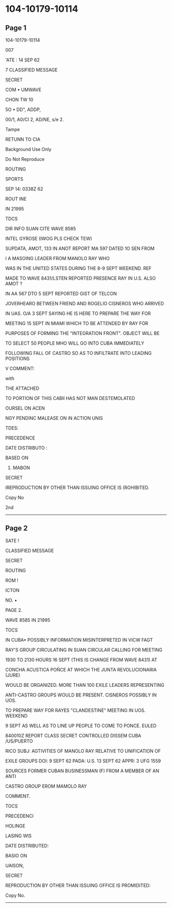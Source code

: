 # 104-10179-10114

## Page 1

104-10179-10114

007

'ATE : 14 SEP 62

7 CLASSIFIED MESSAGE

SECRET

COM • UMWAVE

CHON TW 10

5O • DD", ADDP,

00/1, A0/CI 2, AD/NE, s/e 2.

Tampe

RETUNN TO CIA

Background Use Only

Do Not Reproduce

ROUTING

SPORTS

SEP 14: 0338Z 62

ROUT INE

IN 21995

TDCS

DIR INFO SUAN CITE WAVE 8585

INTEL GYROSE (IWOG PLS CHECK TEW)

SUPDATA, AMOT, 133 IN ANOT REPORT MA 597 DATED 1O SEN FROM

I A MASOING LEADER FROM MANOLO RAY WHO

WAS IN THE UNITED STATES DURING THE 8-9 SEPT WEEKEND. REF

MADE TO WAVE 8431/LSTEN REPORTED PRESENCE RAY IN U.S. ALSO AMOT ?

IN AA 567 DTO 5 SEPT REPORTED GIST OF TELCON

JOVERHEARO BETWEEN FRIEND AND ROGELIO CISNEROS WHO ARRIVED

IN UAS. O/A 3 SEPT SAYING HE IS HERE TO PREPARE THE WAY FOR

MEETING 15 SEPT IN MIAMI WHICH TO BE ATTENDED BY RAY FOR

PURPOSES OF FORMING THE "INTEGRATION FRONT". OBJECT WILL BE

TO SELECT 50 PEOPLE MHO WILL GO INTO CUBA IMMEDIATELY

FOLLOWING FALL OF CASTRO SO AS TO INFILTRATE INTO LEADING POSITIONS

V COMMENT:

with

THE ATTACHED

TO PORTION OF THIS CABII HAS NOT MAN DESTEMOLATED

OURSEL ON ACEN

NGY PENDINC MALEASE ON iN ACTION UNIS

TDES:

PRECEDENCE

DATE DISTRIBUTO :

BASED ON

1. MABON

SECRET

IREPRODUCTION BY OTHER THAN ISSUING OFFICE IS (ROHIBITED.

Copy No

2nd

---

## Page 2

SATE !

CLASSIFIED MESSAGE

SECRET

ROUTING

ROM !

ICTON

NO. •

PAGE 2.

WAVE 8585 IN 21995

TOCS

IN CUBA• POSSIBLY INFORMATION MISINTERPRETED IN VICW FAGT

RAY'S GROUP CIRCULATING IN SUAN CIRCULAR CALLING FOR MEETING

1930 TO 2130 HOURS 16 SEPT (THIS IS CHANGE FROM WAVE 8431) AT

CONCHA ACUSTICA POÑCE AT WHICH THE JUNTA REVOLUCIONARIA (JURE)

WOULD BE ORGANIZED. MORE THAN 100 EXILE LEADERS REPRESENTING

ANTI-CASTRO GROUPS WOULD BE PRESENT. CISNEROS POSSIBLY IN UOS.

TO PREPARE WAY FOR RAYES "CLANDESTINE" MEETING IN UOS. WEEKEND

9 SEPT AS WELL AS TO LINE UP PEOPLE TO COME TO PONCE. EULED

840010Z REPORT CLASS SECRET CONTROLLED DISSEM CUBA /US/PUERTO

RICO SUBJ: AGTIVITIES OF MANOLO RAY RELATIVE TO UNIFICATION OF

EXILE GROUPS DOI: 9 SEPT 62 PADA: U.S. 13 SEPT 62 APPR: 3 UFG 1559

SOURCES FORMER CUBAN BUSINESSMAN (F) FROM A MEMBER OF AN ANTI

CASTRO GROUP EROM MAMOLO RAY

COMMENT.

TOCS

PRECEDENCI

HOLINGE

LASING WIS

DATE DISTRIBUTED:

BASIO ON

UAISON,

SECRET

REPRODUCTION BY OTHER THAN ISSUING OFFICE IS PROMIDITED:

Copy No.

---

